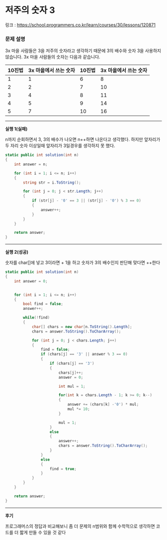 ﻿# 저주의 숫자 3

링크 : https://school.programmers.co.kr/learn/courses/30/lessons/120871


### 문제 설명

3x 마을 사람들은 3을 저주의 숫자라고 생각하기 때문에 3의 배수와 숫자 3을 사용하지 않습니다. 3x 마을 사람들의 숫자는 다음과 같습니다.

|10진법|3x 마을에서 쓰는 숫자|10진법|3x 마을에서 쓰는 숫자|
|---|---|---|---|
|1|1|6|8|
|2|2|7|10|
|3|4|8|11|
|4|5|9|14|
|5|7|10|16|

--------------------
**실행 1(실패)**

n까지 순회하면서 3, 3의 배수가 나오면 n++하면 나온다고 생각했다.
하지만 앞자리가 두 자리 숫자 이상일때 앞자리가 3일경우를 생각하지 못 했다.

```csharp
static public int solution(int n)
{
    int answer = n;

    for (int i = 1; i <= n; i++)
    {
        string str = i.ToString();

        for (int j = 0; j < str.Length; j++)
        {
            if (str[j] - '0' == 3 || (str[j] - '0') % 3 == 0)
            {
                answer++;
            }
        }
    }

    return answer;
} 
```

---
**실행 2(성공)**

숫자를 char[]에 넣고 3이라면 + 1을 하고 숫자가 3의 배수인지 판단해 맞다면 ++한다 

```csharp
static public int solution(int n)
{
    int answer = 0;
   

    for (int i = 1; i <= n; i++)
    {
        bool find = false;
        answer++;

        while(!find)
        {
            char[] chars = new char[n.ToString().Length];
            chars = answer.ToString().ToCharArray();

            for (int j = 0; j < chars.Length; j++)
            {
                find = false;
                if (chars[j] == '3' || answer % 3 == 0)
                {
                    if (chars[j] == '3')
                    {
                        chars[j]++;
                        answer = 0;

                        int mul = 1;

                        for(int k = chars.Length - 1; k >= 0; k--)
                        {
                            answer += (chars[k] -'0') * mul;
                            mul *= 10;
                        }

                        mul = 1;
                    }
                    else
                    {
                        answer++;
                        chars = answer.ToString().ToCharArray();
                    }
                }
                else
                {
                    find = true;
                }
            }
        }
    }

    return answer;
}
```

---
**후기**

프로그래머스의 정답과 비교해보니 좀 더 문제의 n범위와 함께 수학적으로 생각하면 코드를 더 짧게 만들 수 있을 것 같다 